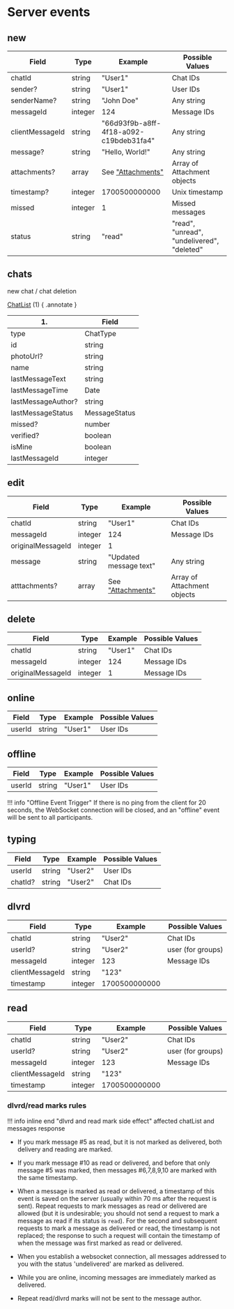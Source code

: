 # Server events

## new


| Field           | Type    | Example                                  | Possible Values                            |
| --------------- | ------- | ---------------------------------------- | ------------------------------------------ |
| chatId          | string  | "User1"                                  | Chat IDs                                   |
| sender?         | string  | "User1"                                  | User IDs                                   |
| senderName?     | string  | "John Doe"                               | Any string                                 |
| messageId       | integer | 124                                      | Message IDs                                |
| clientMessageId | string  | "66d93f9b-a8ff-4f18-a092-c19bdeb31fa4"   | Any string                                 |
| message?        | string  | "Hello, World!"                          | Any string                                 |
| attachments?    | array   | See ["Attachments"](types/attachment.md) | Array of Attachment objects                |
| timestamp?      | integer | 1700500000000                            | Unix timestamp                             |
| missed          | integer | 1                                        | Missed messages                            |
| status          | string  | "read"                                   | "read", "unread", "undelivered", "deleted" |

## chats

new chat / chat deletion

[ChatList](types/chat-list.md) (1)
{ .annotate }

  | 1.                 | Field         |
  | ------------------ | ------------- |
  | type               | ChatType      |
  | id                 | string        |
  | photoUrl?          | string        |
  | name               | string        |
  | lastMessageText    | string        |
  | lastMessageTime    | Date          |
  | lastMessageAuthor? | string        |
  | lastMessageStatus  | MessageStatus |
  | missed?            | number        |
  | verified?          | boolean       |
  | isMine             | boolean       |
  | lastMessageId      | integer       |

## edit

| Field             | Type    | Example                                  | Possible Values             |
| ----------------- | ------- | ---------------------------------------- | --------------------------- |
| chatId            | string  | "User1"                                  | Chat IDs                    |
| messageId         | integer | 124                                      | Message IDs                 |
| originalMessageId | integer | 1                                        |                             |
| message           | string  | "Updated message text"                   | Any string                  |
| atttachments?     | array   | See ["Attachments"](types/attachment.md) | Array of Attachment objects |

## delete

| Field             | Type    | Example | Possible Values |
| ----------------- | ------- | ------- | --------------- |
| chatId            | string  | "User1" | Chat IDs        |
| messageId         | integer | 124     | Message IDs     |
| originalMessageId | integer | 1       | Message IDs     |

## online

| Field  | Type   | Example | Possible Values |
| ------ | ------ | ------- | --------------- |
| userId | string | "User1" | User IDs        |

## offline

| Field  | Type   | Example | Possible Values |
| ------ | ------ | ------- | --------------- |
| userId | string | "User1" | User IDs        |

!!! info "Offline Event Trigger"
    If there is no ping from the client for 20 seconds, the WebSocket connection will be closed, and an "offline" event will be sent to all participants.

## typing

| Field   | Type   | Example | Possible Values |
| ------- | ------ | ------- | --------------- |
| userId  | string | "User2" | User IDs        |
| chatId? | string | "User2" | Chat IDs        |

## dlvrd

| Field           | Type    | Example       | Possible Values   |
| --------------- | ------- | ------------- | ----------------- |
| chatId          | string  | "User2"       | Chat IDs          |
| userId?         | string  | "User2"       | user (for groups) |
| messageId       | integer | 123           | Message IDs       |
| clientMessageId | string  | "123"         |                   |
| timestamp       | integer | 1700500000000 |                   |

## read

| Field           | Type    | Example       | Possible Values   |
| --------------- | ------- | ------------- | ----------------- |
| chatId          | string  | "User2"       | Chat IDs          |
| userId?         | string  | "User2"       | user (for groups) |
| messageId       | integer | 123           | Message IDs       |
| clientMessageId | string  | "123"         |                   |
| timestamp       | integer | 1700500000000 |                   |

### dlvrd/read marks rules

!!! info inline end "dlvrd and read mark side effect"
    affected chatList and messages response

- If you mark message #5 as read, but it is not marked as delivered, both delivery and reading are marked.

- If you mark message #10 as read or delivered, and before that only message #5 was marked, then messages #6,7,8,9,10 are marked with the same timestamp.

- When a message is marked as read or delivered, a timestamp of this event is saved on the server (usually within 70 ms after the request is sent). Repeat requests to mark messages as read or delivered are allowed (but it is undesirable; you should not send a request to mark a message as read if its status is `read`). For the second and subsequent requests to mark a message as delivered or read, the timestamp is not replaced; the response to such a request will contain the timestamp of when the message was first marked as read or delivered.

- When you establish a websocket connection, all messages addressed to you with the status 'undelivered' are marked as delivered.

- While you are online, incoming messages are immediately marked as delivered.

- Repeat read/dlvrd marks will not be sent to the message author.
